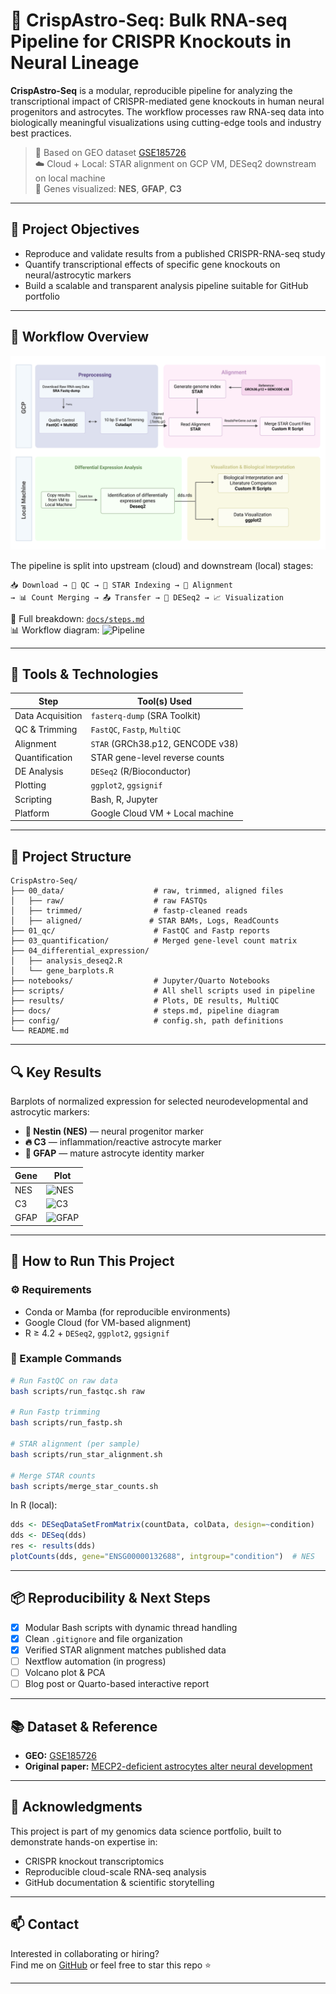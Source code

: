 # 🧠 CrispAstro-Seq: Bulk RNA-seq Pipeline for CRISPR Knockouts in Neural Lineage

**CrispAstro-Seq** is a modular, reproducible pipeline for analyzing the transcriptional impact of CRISPR-mediated gene knockouts in human neural progenitors and astrocytes. The workflow processes raw RNA-seq data into biologically meaningful visualizations using cutting-edge tools and industry best practices.

> 📍 Based on GEO dataset [GSE185726](https://www.ncbi.nlm.nih.gov/geo/query/acc.cgi?acc=GSE185726)  
> ☁️ Cloud + Local: STAR alignment on GCP VM, DESeq2 downstream on local machine  
> 🧬 Genes visualized: **NES**, **GFAP**, **C3**

---

## 🎯 Project Objectives

- Reproduce and validate results from a published CRISPR-RNA-seq study
- Quantify transcriptional effects of specific gene knockouts on neural/astrocytic markers
- Build a scalable and transparent analysis pipeline suitable for GitHub portfolio

---

## 🧬 Workflow Overview

<img src="documentation/CrispAstro-seq-Flowchart.png" alt="CrispAstro-Seq Flowchart" width="600"/>

The pipeline is split into upstream (cloud) and downstream (local) stages:

```
📥 Download → 🧼 QC → 🧬 STAR Indexing → 🧲 Alignment
→ 📊 Count Merging → 📤 Transfer → 🧮 DESeq2 → 📈 Visualization
```

📄 Full breakdown: [`docs/steps.md`](docs/steps.md)  
📊 Workflow diagram: ![Pipeline](docs/crispastro_seq_pipeline.png)

---

## 🧪 Tools & Technologies

| Step                 | Tool(s) Used                        |
|----------------------|-------------------------------------|
| Data Acquisition     | `fasterq-dump` (SRA Toolkit)        |
| QC & Trimming        | `FastQC`, `Fastp`, `MultiQC`        |
| Alignment            | `STAR` (GRCh38.p12, GENCODE v38)    |
| Quantification       | STAR gene-level reverse counts      |
| DE Analysis          | `DESeq2` (R/Bioconductor)           |
| Plotting             | `ggplot2`, `ggsignif`               |
| Scripting            | Bash, R, Jupyter                    |
| Platform             | Google Cloud VM + Local machine     |

---

## 📁 Project Structure

```
CrispAstro-Seq/
├── 00_data/                    # raw, trimmed, aligned files
│   ├── raw/                    # raw FASTQs
│   ├── trimmed/                # fastp-cleaned reads
│   ├── aligned/               # STAR BAMs, Logs, ReadCounts
├── 01_qc/                      # FastQC and Fastp reports
├── 03_quantification/          # Merged gene-level count matrix
├── 04_differential_expression/
│   ├── analysis_deseq2.R
│   └── gene_barplots.R
├── notebooks/                  # Jupyter/Quarto Notebooks
├── scripts/                    # All shell scripts used in pipeline
├── results/                    # Plots, DE results, MultiQC
├── docs/                       # steps.md, pipeline diagram
├── config/                     # config.sh, path definitions
└── README.md
```

---

## 🔍 Key Results

Barplots of normalized expression for selected neurodevelopmental and astrocytic markers:

- **🧬 Nestin (NES)** — neural progenitor marker  
- **🔥 C3** — inflammation/reactive astrocyte marker  
- **🌟 GFAP** — mature astrocyte identity marker

| Gene  | Plot |
|-------|------|
| NES   | ![NES](results/plots/nes_barplot.png) |
| C3    | ![C3](results/plots/c3_barplot.png)   |
| GFAP  | ![GFAP](results/plots/gfap_barplot.png) |

---

## 🚀 How to Run This Project

### ⚙️ Requirements

- Conda or Mamba (for reproducible environments)
- Google Cloud (for VM-based alignment)
- R ≥ 4.2 + `DESeq2`, `ggplot2`, `ggsignif`

### 🧪 Example Commands

```bash
# Run FastQC on raw data
bash scripts/run_fastqc.sh raw

# Run Fastp trimming
bash scripts/run_fastp.sh

# STAR alignment (per sample)
bash scripts/run_star_alignment.sh

# Merge STAR counts
bash scripts/merge_star_counts.sh
```

In R (local):

```r
dds <- DESeqDataSetFromMatrix(countData, colData, design=~condition)
dds <- DESeq(dds)
res <- results(dds)
plotCounts(dds, gene="ENSG00000132688", intgroup="condition")  # NES
```

---

## 📦 Reproducibility & Next Steps

- [x] Modular Bash scripts with dynamic thread handling  
- [x] Clean `.gitignore` and file organization  
- [x] Verified STAR alignment matches published data  
- [ ] Nextflow automation (in progress)  
- [ ] Volcano plot & PCA  
- [ ] Blog post or Quarto-based interactive report

---

## 📚 Dataset & Reference

- **GEO:** [GSE185726](https://www.ncbi.nlm.nih.gov/geo/query/acc.cgi?acc=GSE185726)  
- **Original paper:** [MECP2-deficient astrocytes alter neural development](#)

---

## 🤝 Acknowledgments

This project is part of my genomics data science portfolio, built to demonstrate hands-on expertise in:

- CRISPR knockout transcriptomics
- Reproducible cloud-scale RNA-seq analysis
- GitHub documentation & scientific storytelling

---

## 📫 Contact

Interested in collaborating or hiring?  
Find me on [GitHub](https://github.com/layanomics) or feel free to star this repo ⭐

---
